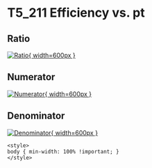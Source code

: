 # T5_211 Efficiency vs. pt

## Ratio

[![Ratio](../mtv/var/T5_211_eff_pt.png){ width=600px }](../mtv/var/T5_211_eff_pt.pdf)

## Numerator

[![Numerator](../mtv/num/T5_211_eff_pt_num.png){ width=600px }](../mtv/num/T5_211_eff_pt_num.pdf)

## Denominator

[![Denominator](../mtv/den/T5_211_eff_pt_den.png){ width=600px }](../mtv/den/T5_211_eff_pt_den.pdf)


``` {=html}
<style>
body { min-width: 100% !important; }
</style>
```
